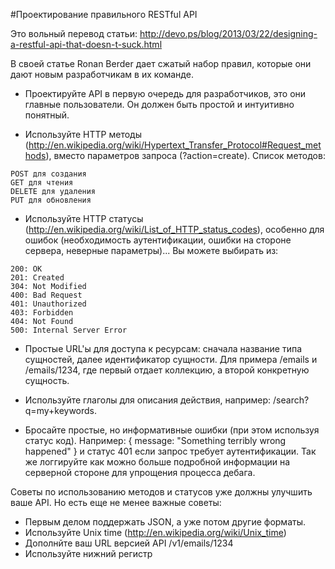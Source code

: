 #Проектирование правильного RESTful API

Это вольный перевод статьи: http://devo.ps/blog/2013/03/22/designing-a-restful-api-that-doesn-t-suck.html

В своей статье Ronan Berder дает сжатый набор правил, которые они дают новым разработчикам в их команде.

* Проектируйте API в первую очередь для разработчиков, это они главные пользователи. Он должен быть простой и интуитивно понятный.

* Используйте HTTP методы (http://en.wikipedia.org/wiki/Hypertext_Transfer_Protocol#Request_methods), вместо параметров запроса (?action=create). Список методов: 

```
POST для создания
GET для чтения  
DELETE для удаления  
PUT для обновления
```

* Используйте HTTP статусы (http://en.wikipedia.org/wiki/List_of_HTTP_status_codes), особенно для ошибок (необходимость аутентификации, ошибки на стороне сервера, неверные параметры)... Вы можете выбирать из:

```
200: OK
201: Created
304: Not Modified
400: Bad Request
401: Unauthorized
403: Forbidden
404: Not Found
500: Internal Server Error
```

* Простые URL'ы для доступа к ресурсам: сначала название типа сущностей, далее идентификатор сущности. Для примера /emails и /emails/1234, где первый отдает коллекцию, а второй конкретную сущность.

* Используйте глаголы для описания действия, например: /search?q=my+keywords.

* Бросайте простые, но информативные ошибки (при этом используя статус код). Например: { message: "Something terribly wrong happened" } и статус 401 если запрос требует аутентификации. Так же логгируйте как можно больше подробной информации на серверной стороне для упрощения процесса дебага.

Советы по использованию методов и статусов уже должны улучшить ваше API. Но есть еще не менее важные советы:

* Первым делом поддержать JSON, а уже потом другие форматы.
* Используйте Unix time (http://en.wikipedia.org/wiki/Unix_time) 
* Дополнйте ваш URL версией API /v1/emails/1234
* Используйте нижний регистр
